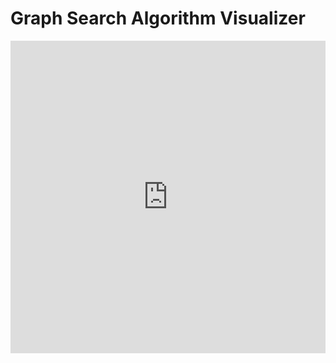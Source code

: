 # Graph Search Algorithm Visualizer

<iframe width="100%" height="500" src="https://www.youtube.com/embed/fgsNuKkj9nw" title="Graph Search Algorithm Visualizer (BFS, DFS, A*)" frameborder="0" allow="accelerometer; autoplay; clipboard-write; encrypted-media; gyroscope; picture-in-picture; web-share" allowfullscreen></iframe>